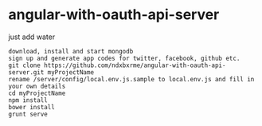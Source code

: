 angular-with-oauth-api-server
=============================
just add water
```
download, install and start mongodb
sign up and generate app codes for twitter, facebook, github etc.
git clone https://github.com/ndxbxrme/angular-with-oauth-api-server.git myProjectName
rename /server/config/local.env.js.sample to local.env.js and fill in your own details
cd myProjectName
npm install
bower install
grunt serve
```
